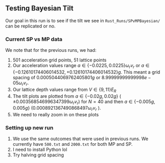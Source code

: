 ## Testing Bayesian Tilt
Our goal in this run is to see if the tilt we see in `Rust_Runs/SPvMPBayesian/` can be replicated or no. 


### Current SP vs MP data
We note that for the previous runs, we had:
1. 501 acceleration grid points, 51 lattice points
2. Our acceleration values range $a \in \{ -0.0225, 0.0225\} \omega_r v_r$ or $a \in \{-0.12610174406014532, + 0.12610174406014532\}g$. This meant a grid spacing of $0.0005044069762405801g$ or $8.99999999999998e-05 \omega_r v_r$.
3. Our lattice depth values range from $V \in \{ 9, 11\}E_R$
4. The tilt plots are plotted from $a \in \{ -0.02g,0.02g \}$ ( $\pm 0.003568546996347399 \omega_r v_r$) for $N=40$ and then $a\in \{-0.005g, 0.005g\}$ ($0.0008921367490868497 \omega_r v_r$ ).
5. We need to really zoom in on these plots

### Setting up new run
1. We use the same outcomes that were used in previous runs. We currently have `500.txt` and `2000.txt` for both MP and SP.
2. I need to install Python lol
3. Try halving grid spacing
